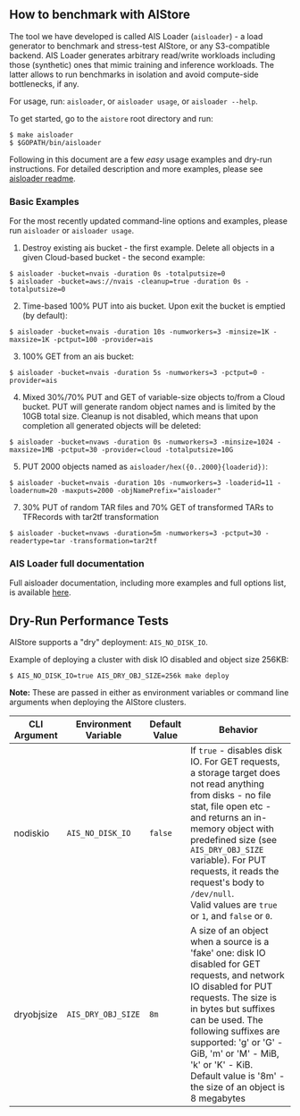 ## How to benchmark with AIStore

The tool we have developed is called AIS Loader (`aisloader`) - a load generator to benchmark and stress-test AIStore, or any S3-compatible backend. AIS Loader generates arbitrary read/write workloads including those (synthetic) ones that mimic training and inference workloads. The latter allows to run benchmarks in isolation and avoid compute-side bottlenecks, if any.

For usage, run: `aisloader`, or `aisloader usage`, or `aisloader --help`.

To get started, go to the `aistore` root directory and run:

```console
$ make aisloader
$ $GOPATH/bin/aisloader
```

Following in this document are a few *easy* usage examples and dry-run instructions. For detailed description and more examples, please see [aisloader readme](/bench/aisloader/README.md).

### Basic Examples

For the most recently updated command-line options and examples, please run `aisloader` or `aisloader usage`.

1. Destroy existing ais bucket - the first example. Delete all objects in a given Cloud-based bucket - the second example:

```console
$ aisloader -bucket=nvais -duration 0s -totalputsize=0
$ aisloader -bucket=aws://nvais -cleanup=true -duration 0s -totalputsize=0
```

2. Time-based 100% PUT into ais bucket. Upon exit the bucket is emptied (by default):

```console
$ aisloader -bucket=nvais -duration 10s -numworkers=3 -minsize=1K -maxsize=1K -pctput=100 -provider=ais
```

3. 100% GET from an ais bucket:

```console
$ aisloader -bucket=nvais -duration 5s -numworkers=3 -pctput=0 -provider=ais
```

4. Mixed 30%/70% PUT and GET of variable-size objects to/from a Cloud bucket. PUT will generate random object names and is limited by the 10GB total size. Cleanup is not disabled, which means that upon completion all generated objects will be deleted:

```console
$ aisloader -bucket=nvaws -duration 0s -numworkers=3 -minsize=1024 -maxsize=1MB -pctput=30 -provider=cloud -totalputsize=10G
```

5. PUT 2000 objects named as `aisloader/hex({0..2000}{loaderid})`:

```console
$ aisloader -bucket=nvais -duration 10s -numworkers=3 -loaderid=11 -loadernum=20 -maxputs=2000 -objNamePrefix="aisloader"
```

7. 30% PUT of random TAR files and 70% GET of transformed TARs to TFRecords with tar2tf transformation
```console
$ aisloader -bucket=nvaws -duration=5m -numworkers=3 -pctput=30 -readertype=tar -transformation=tar2tf
```

### AIS Loader full documentation

Full aisloader documentation, including more examples and full options list, is available [here](/bench/aisloader/README.md).


## Dry-Run Performance Tests

AIStore supports a "dry" deployment: `AIS_NO_DISK_IO`.

Example of deploying a cluster with disk IO disabled and object size 256KB:

```console
$ AIS_NO_DISK_IO=true AIS_DRY_OBJ_SIZE=256k make deploy
```

**Note:** These are passed in either as environment variables or command line arguments when deploying the AIStore clusters.

| CLI Argument | Environment Variable | Default Value | Behavior |
| ------------ | ------ | ------ | ------------- |
| nodiskio | `AIS_NO_DISK_IO` | `false` | If `true` - disables disk IO. For GET requests, a storage target does not read anything from disks - no file stat, file open etc - and returns an in-memory object with predefined size (see `AIS_DRY_OBJ_SIZE` variable). For PUT requests, it reads the request's body to `/dev/null`. <br> Valid values are `true` or `1`, and `false` or `0`. |
| dryobjsize | `AIS_DRY_OBJ_SIZE` | `8m` | A size of an object when a source is a 'fake' one: disk IO disabled for GET requests, and network IO disabled for PUT requests. The size is in bytes but suffixes can be used. The following suffixes are supported: 'g' or 'G' - GiB, 'm' or 'M' - MiB, 'k' or 'K' - KiB. <br> Default value is '8m' - the size of an object is 8 megabytes |
